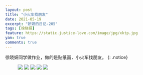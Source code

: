 ```yaml
---
layout: post
title: "小火车找朋友"
date: 2021-05-19
excerpt: "妍妍的日记-205"
tags: [徐晓妍]
feature: https://static.justice-love.com/image/jpg/xktp.jpg
yan: true
comments: true
---
```

徐晓妍同学做作业，做的是贴纸画，小火车找朋友。
{: .notice}
<figure>
    <img src="{{ site.staticUrl }}/yanyan/image/xiaohuochezhaopengyou1.jpg" />
    <img src="{{ site.staticUrl }}/yanyan/image/xiaohuochezhaopengyou2.jpg" />
    <img src="{{ site.staticUrl }}/yanyan/image/xiaohuochezhaopengyou3.jpg" />
    <img src="{{ site.staticUrl }}/yanyan/image/xiaohuochezhaopengyou4.jpg" />
    <img src="{{ site.staticUrl }}/yanyan/image/xiaohuochezhaopengyou5.jpg" />
</figure>

